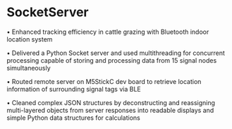 # SocketServer
• Enhanced tracking efficiency in cattle grazing with Bluetooth indoor location system

• Delivered a Python Socket server and used multithreading for concurrent processing capable of storing and
processing data from 15 signal nodes simultaneously

• Routed remote server on M5StickC dev board to retrieve location information of surrounding signal tags via BLE

• Cleaned complex JSON structures by deconstructing and reassigning multi-layered objects from server responses
into readable displays and simple Python data structures for calculations
